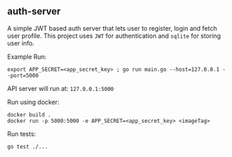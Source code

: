auth-server
------------------

A simple JWT based auth server that lets user to register, login and fetch user profile.
This project uses `JWT` for authentication and `sqlite` for storing user info.

Example Run:
```
export APP_SECRET=<app_secret_key> ; go run main.go --host=127.0.0.1 --port=5000
```
API server will run at: `127.0.0.1:5000`

Run using docker:
```
docker build .
docker run -p 5000:5000 -e APP_SECRET=<app_secret_key> <imageTag>
```


Run tests:
```
go test ./...
```

